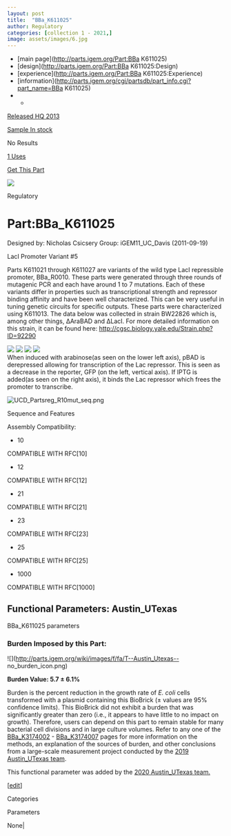 ```yaml
---
layout: post
title:  "BBa_K611025"
author: Regulatory
categories: [collection 1 - 2021,] 
image: assets/images/6.jpg
---
```



  * [main page](http://parts.igem.org/Part:BBa K611025)
  * [design](http://parts.igem.org/Part:BBa K611025:Design)
  * [experience](http://parts.igem.org/Part:BBa K611025:Experience)
  * [information](http://parts.igem.org/cgi/partsdb/part_info.cgi?part_name=BBa K611025)
  *   * 

[Released HQ 2013](http://parts.igem.org/Help:Part_Status_Box)

[Sample In stock](http://parts.igem.org/Help:Part_Status_Box)

No Results

[1 Uses](http://parts.igem.org/partsdb/uses.cgi?part=BBa_K611025)

[ Get This Part](http://parts.igem.org/partsdb/get_part.cgi?part=BBa_K611025)

![](http://parts.igem.org/images/partbypart/icon_regulatory.png)

Regulatory

# Part:BBa_K611025

Designed by: Nicholas Csicsery   Group: iGEM11_UC_Davis   (2011-09-19)

LacI Promoter Variant #5

Parts K611021 through K611027 are variants of the wild type LacI repressible
promoter, BBa_R0010. These parts were generated through three rounds of
mutagenic PCR and each have around 1 to 7 mutations. Each of these variants
differ in properties such as transcriptional strength and repressor binding
affinity and have been well characterized. This can be very useful in tuning
genetic circuits for specific outputs. These parts were characterized using
K611013. The data below was collected in strain BW22826 which is, among other
things, ΔAraBAD and ΔLacI. For more detailed information on this strain, it
can be found here: <http://cgsc.biology.yale.edu/Strain.php?ID=92290>

![](http://parts.igem.org/wiki/images/f/fb/UCD_Plot_allmuts_crop.png)
![](http://parts.igem.org/wiki/images/9/93/UCD_mut5_2D_crop.png)
![](http://parts.igem.org/wiki/images/e/ee/UCD_R10WT.png)
![](http://parts.igem.org/wiki/images/5/53/UCD_R10mut5.png)  
When induced with arabinose(as seen on the lower left axis), pBAD is
derepressed allowing for transcription of the Lac repressor. This is seen as a
decrease in the reporter, GFP (on the left, vertical axis). If IPTG is
added(as seen on the right axis), it binds the Lac repressor which frees the
promoter to transcribe.

![UCD_Partsreg_R10mut_seq.png](http://2011.igem.org/wiki/images/0/0d/UCD_Partsreg_R10mut_seq.png)

Sequence and Features

  

Assembly Compatibility:

  * 10

COMPATIBLE WITH RFC[10]

  * 12

COMPATIBLE WITH RFC[12]

  * 21

COMPATIBLE WITH RFC[21]

  * 23

COMPATIBLE WITH RFC[23]

  * 25

COMPATIBLE WITH RFC[25]

  * 1000

COMPATIBLE WITH RFC[1000]

  

  

## Functional Parameters: Austin_UTexas

BBa_K611025 parameters

### Burden Imposed by this Part:

![](http://parts.igem.org/wiki/images/f/fa/T--Austin_Utexas--
no_burden_icon.png)

**Burden Value: 5.7 ± 6.1%**

Burden is the percent reduction in the growth rate of _E. coli_ cells
transformed with a plasmid containing this BioBrick (± values are 95%
confidence limits). This BioBrick did not exhibit a burden that was
significantly greater than zero (i.e., it appears to have little to no impact
on growth). Therefore, users can depend on this part to remain stable for many
bacterial cell divisions and in large culture volumes. Refer to any one of the
[BBa_K3174002](http://parts.igem.org/Part:BBa_K3174002) \-
[BBa_K3174007](http://parts.igem.org/Part:BBa_K3174007) pages for more
information on the methods, an explanation of the sources of burden, and other
conclusions from a large-scale measurement project conducted by the [2019
Austin_UTexas team](http://2019.igem.org/Team:Austin_UTexas).

This functional parameter was added by the [2020 Austin_UTexas
team.](http://2020.igem.org/Team:Austin_UTexas/Contribution)

[[edit](http://parts.igem.org/partsdb/part_info.cgi?part_name=BBa_K611025)]

Categories

Parameters

None|

